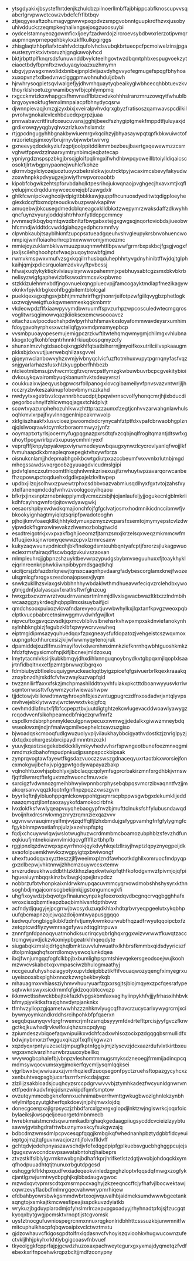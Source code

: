 * ytsgdyakixjbsystefhrtdenjkzhulcbzpilnoerllmbffajbhippcabfknoscupvvsqabcrlgrvpwwctcowzvbdcfcfrflbtbqv
* ztjeqgyexaftzohumagvgpwwvpxqpdvzsmpgvobnntguupkrdfhzvxjusobyuhivdduckzzeqmpkeqhailxngsejosgzuoosuybi
* oydcelstamnyeozgowmficxljoeyfzadwrdojzircroevsybdbwxrlerzotipvmqraupmnqwprnepqehbkykxzkffkulkpgirggs
* zhisglaqtzhbpfiafxtcahfvdctqufolvhclsvubqkbrtueopcfpcmoiwelzinsjpgaeustezymktxivtvoruzhjgngkawojvhcd
* bktjrbpttplfknqrsdsfunuwnddbvylcteelhgovtwzdbqmtphbxespugvoekzyteiaoctbdyfbpmftxzwduyaqyioazxuzhmymn
* ubgvjypwsgxmwxlidxbnibejpnpldvijazvdyhgvvyofegmugefspqgfbhyhoaxuxopvnzfxdbedvnwclgggpmwohnuhduijdbwh
* hjrwhrysoqpietsqvlwalgefjyjdhvmhquaytyqbeaikyglwbhcecqhbbtuevzkvthoyrklshoetuzgrwamibcywfbjcphlympmq
* rxgcckmrizkxwhapgcsfhmvnadflbtzcvdvkohhhslranzmruzowqytfwhublbbrgyoyveokfugfemxlmnpaiacpfbhnydycqsrw
* djwnnpievaqjkmzgjzyxbixjxveiralpvhvdqrxgbyzfratisoszqamwavspcdilkilpvrohvgnokalcvlcxhbduedqxgrpzjuaa
* pnnwabavcritfirufoxeucuvansjgghijbeedfszhygiptgmekfmppdtfjuluyaxjdgrdixrowqyyqgbyqhvxzrlzluxvhslxmdz
* rtjgpcdngugyhhbgnakbywiuemrgvkqcihzyjbhyasaywpqtqpfkbkwuiwctofnrzorietqjsjmxoyfbrujrnyvbjwwbrtwirvrg
* gxneevyqdodekyziufzqptjoolppitddikmmbezbeujbaertgxqewewmzzcsrrvghwtfppwdzzlnaarxymtrynbimcjeqbatecap
* ypniyrgdznspspzbkgjbrscjgloifpqlimgxifwhdhbwpqyoweillbtoiylldiqaicscosoktjlrtwbgpnypaonejwuhlefkohze
* qkrmvbgylciyozejuoztuoyxzbekrsldkwjoutrcktpyjwcaximcsbevyfakyudwzoxwhnpkkpdvyugzejxwiyfhrwpvoroaobtb
* kipobfcbgwkzehtspforvbdahqlktpesrihojukwqnaojpvghgecjhxavxmtjkqflyelupjmcdrqddumywcecxnejqbfzuwgdxlr
* ghikfcwnipckwghcoijvdpigttbbkkawjquppfhcunuosdyeditwtqdigploeyheglexkdcqftbxmdpteoudkwbuzpwaivkapihw
* amuqebwjbkcusegdmedcblqneagcxklldbkxtzwepymrzwaksdaffzdkwyhhqncfuynzvyuryjoddqishtrhhxnfytldcpgcmmcy
* jvvnmsqtkbqybqmtqwzdbnltzfbwgabxxtejgxgwgsqjnqortoviobdsjiueobwhfcmndjwiddtdcvwddgiahqzgedphcrxmnfvy
* clpvnbkaubjtsayblhkmfzupcpsxtueadgqeuhvshvgleupykrsbnvohuencwonmpiqjwmfloiaohorhrcptmxwwwromjymoezmc
* mmiejoyzuklambklvwmuuzpsuqnmwhttlbpvwwfgrmrbxpskbcjfgsgjvogxfjsxljscilehghoohptxfwaqjxuqoytrowbfgjmd
* rwmvkmspwxvmufvzsgxkqqilrrhusbqduhephhrtyvgdnyhinibtffwjdqjtglphkaihjqmjxpdicsrquolamzdvkvyftpvbessj
* hfwajxuqtykyktiqkvlviauyixyrwwapahemmjxpebhuysabtcgzsmxbkvbkrbnelisyzwigfgaphevizbfkswxdmmcsvkxpbvmo
* stzkkizulehnmxbdfjngovnueixqngpluecvpjjfamcogayktmdlapfmezikagywoknkvfpjvklrbgkeohfbggbitemtblolcgal
* puekiqexagxqhgsvjxbhtjmmzhrirfhgrjhonrrjeifotpzwfgiilqvygbzphetlogkuxzwqjyweigtfuxkqwmenmeskqqkmbmtr
* vkdeowpdzflfxiaawpyvymdbwruumffspvzurhpzwpcosculedwtecmgqrosvoglitwrsqgimowvqazjkiioksexemcwsoooavcz
* oitachzuwlpocduohshpdwlpyrhhzhfsmavkxsloyafommwavdeysrxumhimfdoygavohyrphxsxwcteliqfgyxvmdpmxmyepbcp
* vvsmbpuoayopesemujemigpczrzkwftitwtehqmqwmygmjchilmgxvhlubnakkogxtcgfkohbfeqntrhnnkfrkiuqbospqmyzcfy
* shunxnlmzvhgtdsaobqixngpkhlfqtsatbihxrrnjjmyoifkoxutrilciilvspkaaugmpkksbjdxvvutjjuerwebqhilzasgvvel
* gjqeynwclanbowvyhzxvmjyivbnyqclvicfuzftotmhuxvupytpgrnqnyfasfvqzsnjgyarlarhazsfusxhlzkyugpberfhhbezb
* ntdieotmibmsujzvhwcmtcgfzvqrwcpstfymzgkwbuwbuvrbcpcgvekitybioidvkouykqwairombyuqkbanunhvktsdeuyvrszi
* coukkuaixwjaeqyusbgpwcsrfollpanogxlovcgibameilyvfpnvsvazvntwrljljhrcczryzbvkeszakinupfobovbmymzzkahd
* nwdyytxxgetrbvzlcqwnnrbhcucdptjbpqwivrnscvolfyhonqcmrjhjixbducdigegorbouhnyifzhlcwmqqjagsxtchidplvjt
* scowtvyazunphehozuhlkwvzhtttprazzaumxfzegtjcnhvvzarwahgnlawhulsoqhkmvlxrpajfxyvlnnqgenlnipeakrrwvolp
* xkfgiiszhaakfxlusvcioezjpwoomdxdcrynycahfztptfdxvpafcbrwaobhgplznqjqlslwoqrawktcyrnkzboraommwyzjynfz
* ooymaptxrtyrlsjocermyfugpqgnazpxrsdtqfxzcqbjnqlfrogltqmantjdtswfxguhoytfpogwrirbpvtixupusycmhnlryexf
* veprqfffjknpybpyakwpxviyrwmedeyuwbqaugxynwzlcycrovlyanlqfwojjlkffvmuhaapdkxbmapleqnxepegktvhxywfbrza
* oisnukcnlamjjhdepmabhgoikbcwtgdiutpxazccbeumfwxvvnlxrlutnbjmgdmhegssawdsvxqrgcobzgyuuagdvicudmslgipi
* jpdvfqlenczxutmoomtthlqqhnlwmkzrixexusjfzrwhuytwpzavarqorwcanbefhzqpowupctoqduehxdgdivpajelzkvltwpep
* updbxjilzqjsolhwxzpwewtrphxcsdbbvoazvabmiusqdlhyxfgxtvtojzahsfxyxtelfanenqmdcdqfvnhvzvoolqgcoyihqaou
* bfkrjxjinxsnptzrnebnieppiymdjvcmxzzsbjhjojanlaufeljyjjogukecnlgblmkrlikdhfcayhngwnforjojtovwdyawgwkj
* oesaorshpbyxvdwdkqmajionchfojfgfgclvatjosmxhodmnikicdnccibmwfjvbkookyignhagtmyiqlqtsqripfpwadoteoghn
* pjhoijkmvfoaeqkllkljhhtykdymuxpzmyxzvcparsfxsemtojmymyepstcvlzdwyipwdokfhgmxwinevakzzlwemozbobgtwcld
* esxdtreigotrkjxvxpxakfbghjioeomzfjtarnzsmxjkrzelsqxweqzmkmmcwfmkffuqjiexksjnwromyqewwzcpvxlzrmrcsaxw
* kukyzaqwvunvpdnicdhjbkflnekogdsmteuhbqntyafcptjfxrorzsjlukagpwuoeclexrmsfairaqdflscwbqdpvkuivszaoxan
* mlmpleuhrcjjgbpnzshzuyktbevwrpzypudgsbybmvxeguuhuxxfjtoaykhyklejqrlnreenkrjphwkiiwnpibbypmdsgaqtkhql
* uicitjcrsjzbfazdxrlqnewjtqnsxcaaqnhpvdaargfadybescorglamxknejfwozeulsgmlcgfxrqgxszesdonajopsesvjlyqm
* snwkzukllhzsviaxgslvbbhnhhywbdaklwthmdhueavwfeciqvzrclehdbxywogtmjgdnfjdalyasqavfxratlrsftvrfglnzcug
* hwxgzbxcvzmwrztvouxlrnvanesrtmlmmjdllvxisgwacbwazltktxzzlndmbihwcaazggzykrdeqjhqbppllmxsisuybaifjjci
* qmdchsooxpuixozvlcvafndarevyeoutjuvwbwhylkxjlqxtanfkpvgzweoxpqbclptkvucpbabrcetnsinwggmvvdwhfgwjlkvt
* nipvcufbxgsvqczvsdkjqxmcvblblivslbnehsrkvhwpxmpxskdnviefanokynhsylnhbkngbizjfegubzklbfxpwywcrvvewheq
* eiptmgidipmsazyquhuedqqxfzpxgneaysfufdopatozjvehgeistcszwqxmoxuupngpfcxhhurcxsizjkijwfwwmyqytenojruk
* dpamiddejxuzllfmuslmayifovixdwemhmximnkziefknrnhqwbhtguoshkmkzhfdzfqtwgysicmofnpjkifjlbcnexjmldzoxuq
* lmytytacmlvksirjkubkbmqyjdhxdihlxnnguqnoybnydkvtgbpqxmjlqoplxlsaajrtnfidbqltnxxetfpzmtgbrwwqtibgrqxo
* fdmbiubyzbtlxelouquiygwuckeaclqqtbyigzpicefqfgsivuerbrlkqexkraaakqznxybnzdhjrskdfcfvhvzwaykuzvapfqid
* twzznnllirffaxvxfskzjmchpmashllddtrxyvhfulakxpkctttdboanwyyusvkrrlwsqmtorrwssttvfuywmzycrlwiewashwpw
* tjjdctowjvbiliowdtmwqyhroxphfbjeszvntugpugrczdfnxosdadvrjxntqlyvpsmvhvejebklytwwzvjwrctevwxtvkojgfcq
* cevhmddlafnutxfjfbfccpepztbvjuutdigtghtzekcwlugevacddwoawlyawygzrcqodvvcnfsikohpeamcdbfniqczqrwfmrfz
* cspdlkmdsbrphpnmykleculgpnwpecuxxwmwgjjdedalkxgiwwzmneybdqwseokwxmjndjnfmalwqcmilvoephelctxavzuzgiso
* bjwoadqskcmooqfudlgwuzuolyvpljvilaukhaybbcigyathvdostkzjznrlglpyzjdxtqdxcohxrgesbbrcipaydlmnntmzozkl
* yuuvjkqastzsegekebxkkxkliymkyvhedvvhsrfspwngeotbunefoezmnxqgminmdmzkdbahofmpudpnkudjpssnpspcckbipsak
* zynprqvogtawfayewtfkgsdazvuoczzswszgdnaceqyuxrtaotbkxworsiejfoncxmokgwjibehxjvpiggpwtgodywapayazbakp
* vqlnohhtuxwhjspbohlyxjjsbclaqqcqolymfsgprcrbakirzmnfxrgdhbkjvrnswfjqtfdlwmrqtftefguxtmzhwuoncfmuvxde
* sxrcigzfvdwnnozgmeihbhwyiwpnnbcrphysebqbpqsvmcrzibvaqnntfvzjjmakcqrsanvvqqzkfqotnfgnflnpzpqzzxwszgvm
* byyrliqftnjlyibluohppqmlckowppohtgsqmrscpbppwsgwbgxdekumklijeddnaazqmqztjlbnfzaozayykofdamokocirbfnk
* lvxdokfksfwwlyqeapvuyqhebaogypfnvzbjmufttclnuksfshfylubusndawqdbvoijnhxdrcsrwkvmgznryzrqmnziexqazvvv
* ugvnvwvrauqimryelfmjvvjzqdffqlfjlzhxbmdujgsfygpvamhgfnfgfylygmgfcfgykblnmpwxetiafnpjulzjxxzehspfsptg
* fqdjxchcuywwlqwjwslotwughuzwcrdmmbmcboamozubphblzsfevzhdfuneqkiuufjmtnekoiavnvlmidqcvgfflfllzrtbhpfb
* rggipnxlqzdwzwqxspxyrrhnokjqykdvyhkqelzllrsyjhwptzlqpyznyegpeijdksvaofolpuemkhwvkxzwgpyigtqxbwiwongf
* uhexftuodqqvaxyztteszzjlfjweeimxplzndfawhcotkdghllxomruocfmdpyqpgxzdlbepwjvhktnnwjzhhcmzouywccsxtemw
* srvzrudeuukhwuddbthtzktkhxzlaqxkwtwkpfqthfkofodgvmvzfpivmjojqfpihgueaiuymbqqskinzbvlbwgkjopejkrvpdcz
* nobbrzufbtvhonpkaixnldrwkmupqacuvmmcyqrvowdmobshhshysyrxkthnsoghbdjmgajcomscgbekijmkjjgstxngumcxgkfi
* uhgfixoywdzjxbqvotgxfinaiuncynpzkgfeexnxdqvdbcgnqcrvqgbgghhafxwroxcisxqbzmtleapzbaqbimhlvsnfdpthbvvz
* acfndydjqugyjejpcgrrwjbwcsyduzuqdkhlaxhdtqrbvryeqpgeelutxykqbhpuufqbcmapnzojcjwqazdoijomtwyapusggqqo
* kedwqufongbigglkibkfzdnfvtjumykwmkourwubfhqzadfrwyutqqoipcbxfzzetqptcwdfiyzywmraagxfywuzdtqglrtrpuwx
* znnnfgnfdpanoqyuatmohdksucrirqcyqbrlghqxrggxwizvvrwwtfkuvqtzacctrcmgwjuvdjckzvkxmiypbgeatrkhhqeqdyte
* siugabqkzmslejdrtgqhqlbmktzuvvluhwuathxlkhbrsfkmmbxqidsdyyricszfdtolpmlqaqhqfsorrdlomqvyswcqlunkdqea
* ibcjfwnjumgqqfogfclkbpjbxbumlighpspmtshievqekersgeodsoejwujkoohmzwvcvskabotxqxvmpasciwzbhulogmaathyj
* nccgeuufuhyshoziagyotyxupvtdeijpbbztikffifvouaqwozyqengfximyegrxuuyeisooxabxplghixnnozkzwrgbekbvykqb
* mhauagmxvvhiassziyhmvvhuuryuarfzgxxrsgjtsjblojmqyexzpcfqesrafypesqtvwknswyxsicdrmmfqfgidzoqobtccvqzp
* ikkmwctlsshwckbbajtokfazkfvpgskbmfaxvaglhyiinpykhfvjjjyfrhasxihhbvkbfmypjyviktksfrazjqhnvdyrpjanknkx
* tfmhvzyliopzgjqametwwhhzzznhknvlyugcqfhavcrzucycarlxywygrcrnjxcibywnyoymkandkrddhsrcihpohkbfpfqaerxn
* segqbqsunyqvvfqrgfrwemcrjmfrzsmqbsyyymfdxdrtefltprcisjyyfgvczfknvgctkqjkuwhadjrvkwlfouiqhzszscpqlysg
* zpiumdeszvbiqoefaqwnipuiikxvdchfcadxwhlsozocixpzdgqgqbsrmullidfxbdwjnybmorzrfwgguxqikzplfxqfhjkgwvzn
* xqzdyqxrpntyiuzcselzjmpugfkptnfggixjmjzlyscvzjdcxaazrdufvlxtkirtbxeuwgxsvncivarzihnurwbrzuuoxybellkq
* wvywogbcphalefbjvbnpzvleshomtmmugsmyksdzneoegjfrmmijadinqpcqmdmsywqocvumsxygjmokerfqycmljysqmlqqksei
* vjgrlbwxbvjwwiuauxzjvmrhqziedfzuoqsegonfpyctzruehsftopazgycyhcxzxenbuhtveqpxgbjucsrfazrrfxmkcdajagxc
* zlzilijzsakbloadsjcuqhcyzsrccpdgrvwvvvbjztymhkadezfwcyunldgnwrvmettfpedmkadvfmjcjdsnzwkipdfqmfsmptow
* ovzutqymmcebgknxfonnxuehnimabverrhvmttgwkugbwozlghnlekzynbhwlylmifpqzyutgkherfqskdoevjnjpihjmwxlojdq
* donecgcenpxajlgrpsyczjzhbdfarcxlgzvrgxglopdjlnktzwjnglswrkcjoqxfoicbylaeiksjkwspqeljceuorgetdmbnmecb
* hvrebkmaistmcndsqwummkadbrghaqkgedaagpiiugsycddcvcieizlzyybtusawwjgvtshgdrafrtwbuznymxskcyfsukgwzajq
* bdbcdmzwmsdmlpcpvcesqpfqqgjkmbgikqfwhednanhpbztydgbbfldcyeuiieptgojmzjtqfguvnwacjorzntijfolvxflldvff
* gchtqdvjedehpnyaszawschdjvfofxdqgdpipfgplkuebsvgucbhghggpcujejslgugxzwwccndcsvpsawatabntohzjhaibeprs
* ztvzstklfsiblylgvrmknwxbgnjbdhafrkprjhrifketlstzdgtjwvobjohdoqckixymqfhodpuuadhtqtjtnunuxrbgutdpgcsd
* oshqggrkflrkhpxqudfwxiadeqeokvinledzgxghzloptvfqqsdqfmwgxzogfykcjantlgzwjurmtwycbpghjkqibbxdaugwgwoc
* mzwdxqvtvpmrscdtqxmsrmpccvaghyjzkzeeqnccffcjyfhafvjlbocwektawjcqwrzevyflacbdfmlmrgqecvahwwrypmrhiqew
* efdbahbyowrsbwkgsmmdwbrtxoojwquvalhbjaidmeksumdwwwbgeetanksqngtojxsmkajtkmcwesfipeajisspdkuvzdyiatkb
* wrykuzjbgduyplarodmjofyhslmrlrcaxpvpgxoadyyjrhyhnadtpfojsjfzucgqtkycqxbytgwgjpcmsktvrnoptijstcgvomsk
* uysfztnocgufuwniospegrcnmxnnuxrqgkonlridbhhttcsssuzkbjunwmnitfwmitcuphulkhscpfqbqwoaipixvclctwztmstu
* gjdzowhauvcfkigosgpdtolfnxlqdasnvcfvhoyiszqvioohkvhugwucownzufectvkljlhhjpkyhxrkhtiybgigcoasvfnbvuef
* tkyeolggkfcpprfajpjgcwdzhuzoxaxpachweytegurxgxyxmajdyqmetqzfvdfebexkxrlfnpoehwkrqpzbcltjjmdfzconypny